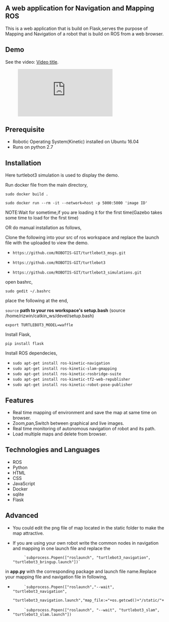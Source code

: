 ## A web application for Navigation and Mapping ROS

This is a web application that is build on Flask,serves the purpose of Mapping and Navigation of a robot that is build on ROS from a web browser.

## Demo

<div class="video-fallback">
  See the video: <a href="https://www.youtube.com/watch?v=JoYOW9LRdLY">Video title</a>.
</div>
<figure class="video-container">
  <iframe src="https://www.youtube.com/watch?v=JoYOW9LRdLY" frameborder="0" allowfullscreen="true"> </iframe>
</figure>


## Prerequisite

- Robotic Operating System(Kinetic) installed on Ubuntu 16.04
- Runs on python 2.7


## Installation
Here turtlebot3 simulation is used to display the demo.

Run docker file from the main directory,

`sudo docker build .`

`sudo docker run --rm -it --network=host -p 5000:5000 'image ID'`

NOTE:Wait for sometime,if you are loading it for the first time(Gazebo takes some time to load for the first time) 

OR do manual installation as follows,

Clone the following into your src of ros workspace and replace the launch file with the uploaded to view the demo.

- `https://github.com/ROBOTIS-GIT/turtlebot3_msgs.git`

- `https://github.com/ROBOTIS-GIT/turtlebot3`

- `https://github.com/ROBOTIS-GIT/turtlebot3_simulations.git`

open bashrc,

`sudo gedit ~/.bashrc`

place the following at the end,

`source` **path to your ros workspace's setup.bash**  (source /home/rizwin/catkin_ws/devel/setup.bash)

`export TURTLEBOT3_MODEL=waffle`

Install Flask,

`pip install flask`

Install ROS dependecies,

- `sudo apt-get install ros-kinetic-navigation`
- `sudo apt-get install ros-kinetic-slam-gmapping`
- `sudo apt-get install ros-kinetic-rosbridge-suite`
- `sudo apt-get install ros-kinetic-tf2-web-republisher`
- `sudo apt-get install ros-kinetic-robot-pose-publisher`
## Features
- Real time mapping of environment and save the map at same time on browser.
- Zoom,pan,Switch between graphical and live images.
- Real time monitoring of autonomous navigation of robot and its path.
- Load multiple maps and delete from browser.


## Technologies and Languages
  - ROS
  - Python
  - HTML
  - CSS
  - JavaScript
  - Docker
  - sqlite
  - Flask
## Advanced
- You could edit the png file of map located in the static folder to make the map attractive.
- If you are using your own robot write the common nodes in navigation and mapping in one launch file and replace the 

           `subprocess.Popen(["roslaunch", "turtlebot3_navigation", "turtlebot3_bringup.launch"])` 

in **app.py** with the corresponding package and launch file name.Replace your mapping file and navigation file in following,

-          `subprocess.Popen(["roslaunch","--wait", "turtlebot3_navigation",            
            "turtlebot3_navigation.launch","map_file:="+os.getcwd()+"/static/"+mapname+".yaml"])`

-          `subprocess.Popen(["roslaunch", "--wait", "turtlebot3_slam", "turtlebot3_slam.launch"])

